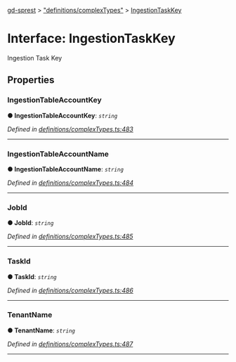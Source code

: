 [gd-sprest](../README.md) > ["definitions/complexTypes"](../modules/_definitions_complextypes_.md) > [IngestionTaskKey](../interfaces/_definitions_complextypes_.ingestiontaskkey.md)



# Interface: IngestionTaskKey


Ingestion Task Key


## Properties
<a id="ingestiontableaccountkey"></a>

###  IngestionTableAccountKey

**●  IngestionTableAccountKey**:  *`string`* 

*Defined in [definitions/complexTypes.ts:483](https://github.com/gunjandatta/sprest/blob/3de79f1/src/definitions/complexTypes.ts#L483)*





___

<a id="ingestiontableaccountname"></a>

###  IngestionTableAccountName

**●  IngestionTableAccountName**:  *`string`* 

*Defined in [definitions/complexTypes.ts:484](https://github.com/gunjandatta/sprest/blob/3de79f1/src/definitions/complexTypes.ts#L484)*





___

<a id="jobid"></a>

###  JobId

**●  JobId**:  *`string`* 

*Defined in [definitions/complexTypes.ts:485](https://github.com/gunjandatta/sprest/blob/3de79f1/src/definitions/complexTypes.ts#L485)*





___

<a id="taskid"></a>

###  TaskId

**●  TaskId**:  *`string`* 

*Defined in [definitions/complexTypes.ts:486](https://github.com/gunjandatta/sprest/blob/3de79f1/src/definitions/complexTypes.ts#L486)*





___

<a id="tenantname"></a>

###  TenantName

**●  TenantName**:  *`string`* 

*Defined in [definitions/complexTypes.ts:487](https://github.com/gunjandatta/sprest/blob/3de79f1/src/definitions/complexTypes.ts#L487)*





___


